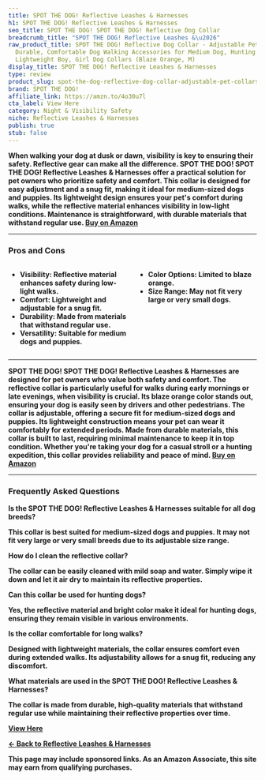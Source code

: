 ```yaml
---
title: SPOT THE DOG! Reflective Leashes & Harnesses
h1: SPOT THE DOG! Reflective Leashes & Harnesses
seo_title: SPOT THE DOG! SPOT THE DOG! Reflective Dog Collar
breadcrumb_title: "SPOT THE DOG! Reflective Leashes &\u2026"
raw_product_title: SPOT THE DOG! Reflective Dog Collar - Adjustable Pet Collars, Safe,
  Durable, Comfortable Dog Walking Accessories for Medium Dog, Hunting Dog, Puppy,
  Lightweight Boy, Girl Dog Collars (Blaze Orange, M)
display_title: SPOT THE DOG! Reflective Leashes & Harnesses
type: review
product_slug: spot-the-dog-reflective-dog-collar-adjustable-pet-collars-safe-durable-71155d59
brand: SPOT THE DOG!
affiliate_link: https://amzn.to/4o30u7l
cta_label: View Here
category: Night & Visibility Safety
niche: Reflective Leashes & Harnesses
publish: true
stub: false
---
```


<div id="intro" class="full-width">
  <p><strong>When walking your dog at dusk or dawn, visibility is key to ensuring their safety. Reflective gear can make all the difference. SPOT THE DOG! SPOT THE DOG! Reflective Leashes & Harnesses offer a practical solution for pet owners who prioritize safety and comfort. This collar is designed for easy adjustment and a snug fit, making it ideal for medium-sized dogs and puppies. Its lightweight design ensures your pet's comfort during walks, while the reflective material enhances visibility in low-light conditions. Maintenance is straightforward, with durable materials that withstand regular use. <a href="https://amzn.to/4o30u7l" rel="nofollow sponsored noopener" target="_blank"><strong>Buy on Amazon</strong></a></p>
</div>

<hr />
<h3 id="pros-cons">Pros and Cons</h3>
<div class="pc-grid" style="display:grid;grid-template-columns:1fr 1fr;gap:16px;">
  <ul>
    <li><strong>Visibility:</strong> Reflective material enhances safety during low-light walks.</li>
    <li><strong>Comfort:</strong> Lightweight and adjustable for a snug fit.</li>
    <li><strong>Durability:</strong> Made from materials that withstand regular use.</li>
    <li><strong>Versatility:</strong> Suitable for medium dogs and puppies.</li>
  </ul>
  <ul>
    <li><strong>Color Options:</strong> Limited to blaze orange.</li>
    <li><strong>Size Range:</strong> May not fit very large or very small dogs.</li>
  </ul>
</div>
<hr />

<div class="full-width">
  <p>SPOT THE DOG! SPOT THE DOG! Reflective Leashes & Harnesses are designed for pet owners who value both safety and comfort. The reflective collar is particularly useful for walks during early mornings or late evenings, when visibility is crucial. Its blaze orange color stands out, ensuring your dog is easily seen by drivers and other pedestrians. The collar is adjustable, offering a secure fit for medium-sized dogs and puppies. Its lightweight construction means your pet can wear it comfortably for extended periods. Made from durable materials, this collar is built to last, requiring minimal maintenance to keep it in top condition. Whether you're taking your dog for a casual stroll or a hunting expedition, this collar provides reliability and peace of mind. <a href="https://amzn.to/4o30u7l" rel="nofollow sponsored noopener" target="_blank"><strong>Buy on Amazon</strong></a></p>
</div>

<hr />
<h3 id="faqs">Frequently Asked Questions</h3>

<p><strong>Is the SPOT THE DOG! Reflective Leashes & Harnesses suitable for all dog breeds?</strong></p>
<p>This collar is best suited for medium-sized dogs and puppies. It may not fit very large or very small breeds due to its adjustable size range.</p>

<p><strong>How do I clean the reflective collar?</strong></p>
<p>The collar can be easily cleaned with mild soap and water. Simply wipe it down and let it air dry to maintain its reflective properties.</p>

<p><strong>Can this collar be used for hunting dogs?</strong></p>
<p>Yes, the reflective material and bright color make it ideal for hunting dogs, ensuring they remain visible in various environments.</p>

<p><strong>Is the collar comfortable for long walks?</strong></p>
<p>Designed with lightweight materials, the collar ensures comfort even during extended walks. Its adjustability allows for a snug fit, reducing any discomfort.</p>

<p><strong>What materials are used in the SPOT THE DOG! Reflective Leashes & Harnesses?</strong></p>
<p>The collar is made from durable, high-quality materials that withstand regular use while maintaining their reflective properties over time.</p>
<p><a class="btn" href="https://amzn.to/4o30u7l" target="_blank" rel="nofollow sponsored noopener">View Here</a></p>
<p><a href="/roundups/night-visibility-safety/reflective-leashes-harnesses/">← Back to Reflective Leashes & Harnesses</a></p>
<aside class="disclosure">This page may include sponsored links. As an Amazon Associate, this site may earn from qualifying purchases.</aside>
